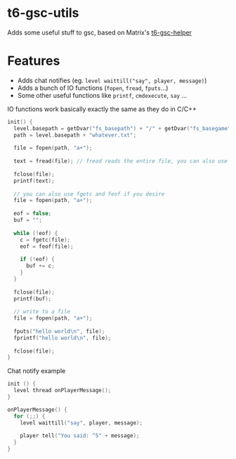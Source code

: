 # t6-gsc-utils
Adds some useful stuff to gsc, based on Matrix's [t6-gsc-helper](https://github.com/skiff/t6-gsc-helper)
# Features
* Adds chat notifies (eg. `level waittill("say", player, message)`)
* Adds a bunch of IO functions (`fopen`, `fread`, `fputs`...)
* Some other useful functions like `printf`, `cmdexecute`, `say` ...

IO functions work basically exactly the same as they do in C/C++
```c
init() {
  level.basepath = getDvar("fs_basepath") + "/" + getDvar("fs_basegame") + "/";
  path = level.basepath + "whatever.txt";
  
  file = fopen(path, "a+");
  
  text = fread(file); // fread reads the entire file, you can also use fgets(file, n) to read the first `n` chars
  
  fclose(file);
  printf(text);
  
  // you can also use fgetc and feof if you desire
  file = fopen(path, "a+");
  
  eof = false;
  buf = "";
  
  while (!eof) {
    c = fgetc(file);
    eof = feof(file);
    
    if (!eof) {
      buf += c;
    }
  }
  
  fclose(file);
  printf(buf);
  
  // write to a file
  file = fopen(path, "a+");
  
  fputs("hello world\n", file);
  fprintf("hello world\n", file);
  
  fclose(file);
}
```

Chat notify example

```c
init () {
  level thread onPlayerMessage();
}

onPlayerMessage() {
  for (;;) {
    level waittill("say", player, message);
    
    player tell("You said: ^5" + message);
  }
}

```
